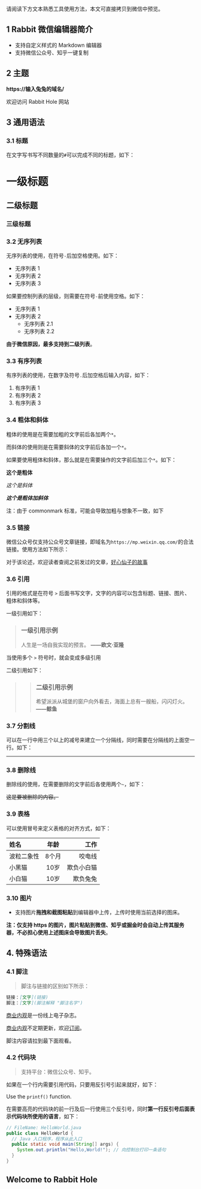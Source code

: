请阅读下方文本熟悉工具使用方法，本文可直接拷贝到微信中预览。

## 1 Rabbit 微信编辑器简介

- 支持自定义样式的 Markdown 编辑器
- 支持微信公众号、知乎一键复制

## 2 主题

**https://输入兔兔的域名/**

欢迎访问 Rabbit Hole 网站

## 3 通用语法

### 3.1 标题

在文字写书写不同数量的`#`可以完成不同的标题，如下：

# 一级标题

## 二级标题

### 三级标题

### 3.2 无序列表

无序列表的使用，在符号`-`后加空格使用。如下：

- 无序列表 1
- 无序列表 2
- 无序列表 3

如果要控制列表的层级，则需要在符号`-`前使用空格。如下：

- 无序列表 1
- 无序列表 2
  - 无序列表 2.1
  - 无序列表 2.2

**由于微信原因，最多支持到二级列表**。

### 3.3 有序列表

有序列表的使用，在数字及符号`.`后加空格后输入内容，如下：

1. 有序列表 1
2. 有序列表 2
3. 有序列表 3

### 3.4 粗体和斜体

粗体的使用是在需要加粗的文字前后各加两个`*`。

而斜体的使用则是在需要斜体的文字前后各加一个`*`。

如果要使用粗体和斜体，那么就是在需要操作的文字前后加三个`*`。如下：

**这个是粗体**

_这个是斜体_

**_这个是粗体加斜体_**

注：由于 commonmark 标准，可能会导致加粗与想象不一致，如下

### 3.5 链接

微信公众号仅支持公众号文章链接，即域名为`https://mp.weixin.qq.com/`的合法链接。使用方法如下所示：

对于该论述，欢迎读者查阅之前发过的文章，[好心仙子的故事](https://mp.weixin.qq.com/s/kfX11YytuuxWtj-quPCP3w)

### 3.6 引用

引用的格式是在符号 `>` 后面书写文字，文字的内容可以包含标题、链接、图片、粗体和斜体等。

一级引用如下：

> ### 一级引用示例
> 
> 人生是一场自我实现的预言。 **——欧文·亚隆**

当使用多个 `>` 符号时，就会变成多级引用

二级引用如下：

>> ### 二级引用示例
>>
>> 希望派派从城堡的窗户向外看去，海面上总有一艘船，闪闪灯火。 **——鲸鱼**


### 3.7 分割线

可以在一行中用三个以上的减号来建立一个分隔线，同时需要在分隔线的上面空一行。如下：

---

### 3.8 删除线

删除线的使用，在需要删除的文字前后各使用两个`~`，如下：

~~这是要被删除的内容。~~

### 3.9 表格

可以使用冒号来定义表格的对齐方式，如下：

| 姓名       | 年龄 |         工作 |
| :--------- | :--: | -----------: |
| 波粒二象性     |  8个月  |     咬电线 |
| 小黑猫   |  10岁  |   欺负小白猫 |
| 小白猫   | 10岁   | 欺负兔兔 |

### 3.10 图片

- 支持图片**拖拽和截图粘贴**到编辑器中上传，上传时使用当前选择的图床。

**注：仅支持 https 的图片，图片粘贴到微信、知乎或掘金时会自动上传其服务器，不必担心使用上述图床会导致图片丢失**。


## 4. 特殊语法

### 4.1 脚注

> 脚注与链接的区别如下所示：

```markdown
链接：[文字](链接)
脚注：[文字](脚注解释 "脚注名字")
```

[商业内观](https://if.zoepi.online)是一份线上电子杂志。

[商业内观](穿梭在人类用思维模型构建的商业世界里，却时常想摆渡回到「轴心时代」的宇宙空间站。 "什么是商业内观？")不定期更新，欢迎[订阅](https://rss.zoepi.online)。

脚注内容请拉到最下面观看。

### 4.2 代码块

> 支持平台：微信公众号、知乎。

如果在一个行内需要引用代码，只要用反引号引起来就好，如下：

Use the `printf()` function.

在需要高亮的代码块的前一行及后一行使用三个反引号，同时**第一行反引号后面表示代码块所使用的语言**，如下：

```java
// FileName: HelloWorld.java
public class HelloWorld {
  // Java 入口程序，程序从此入口
  public static void main(String[] args) {
    System.out.println("Hello,World!"); // 向控制台打印一条语句
  }
}
```
## Welcome to Rabbit Hole
